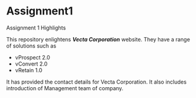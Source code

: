 # Assignment1
 Assignment 1 Highlights

 This repository enlightens **_Vecta Corporation_** website.
 They have a range of solutions such as  
 * vProspect 2.0
 * vConvert 2.0
 * vRetain 1.0

 It has provided the contact details for Vecta Corporation.
 It also includes introduction of Management team of company.
